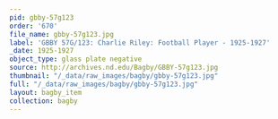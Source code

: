 ```yaml
---
pid: gbby-57g123
order: '670'
file_name: gbby-57g123.jpg
label: 'GBBY 57G/123: Charlie Riley: Football Player - 1925-1927'
_date: 1925-1927
object_type: glass plate negative
source: http://archives.nd.edu/Bagby/GBBY-57g123.jpg
thumbnail: "/_data/raw_images/bagby/gbby-57g123.jpg"
full: "/_data/raw_images/bagby/gbby-57g123.jpg"
layout: bagby_item
collection: bagby
---
```

